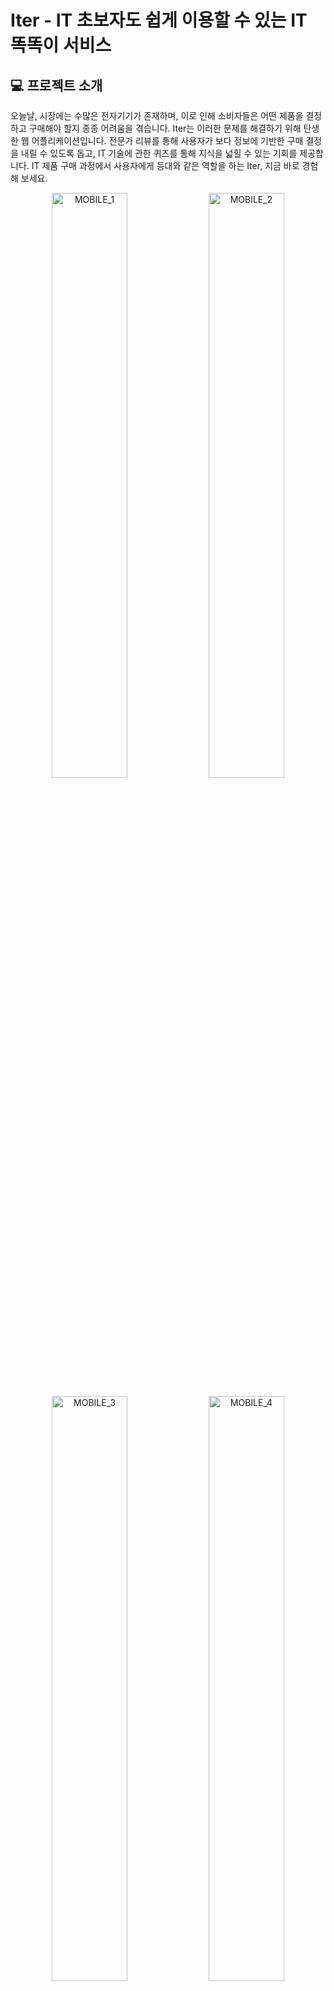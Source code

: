 # Iter - IT 초보자도 쉽게 이용할 수 있는 IT 똑똑이 서비스

## 💻 프로젝트 소개

오늘날, 시장에는 수많은 전자기기가 존재하며, 이로 인해 소비자들은 어떤 제품을 결정하고 구매해야 할지 종종 어려움을 겪습니다. Iter는 이러한 문제를 해결하기 위해 탄생한 웹 어플리케이션입니다. 전문가 리뷰를 통해 사용자가 보다 정보에 기반한 구매 결정을 내릴 수 있도록 돕고, IT 기술에 관한 퀴즈를 통해 지식을 넓힐 수 있는 기회를 제공합니다. IT 제품 구매 과정에서 사용자에게 등대와 같은 역할을 하는 Iter, 지금 바로 경험해 보세요.


<p align = "center" width="100%">
 <img width="49%" alt = "MOBILE_1" src="https://github.com/BETTER-iTER/Server/assets/96874318/86df95d7-1ce2-49a1-b5fc-e7f7108ce681">
 <img width="49%" alt = "MOBILE_2" src="https://github.com/BETTER-iTER/Server/assets/96874318/f12a2188-6a80-4f58-9d72-13105bd38e8f">
</p>

<p align = "center" width="100%">    
  <img width="49%" alt = "MOBILE_3" src="https://github.com/BETTER-iTER/Server/assets/96874318/355aba3e-f20d-40f7-bb7a-6302cb174268">
  <img width="49%" alt = "MOBILE_4" src="https://github.com/BETTER-iTER/Server/assets/96874318/b9029b4f-1b30-48e4-877f-7708dc907bf1">
</p>

<p align = "center" width="100%">
  <img width="49%" alt = "MOBILE_5" src="https://github.com/BETTER-iTER/Server/assets/96874318/06a23afb-8d69-45c4-85bf-e6925e0fd749">
  <img width="49%" alt = "MOBILE_6" src="https://github.com/BETTER-iTER/Server/assets/96874318/a21a6357-b1e7-4ca5-b3e2-5d01ca1aeba7">
  
</p>

<p align = "center" width="100%">
  <img width="49%" alt = "MOBILE_5" src="https://github.com/BETTER-iTER/Server/assets/96874318/4b09609f-9cfb-4043-a3a8-1fc0704ee710">
  <img width="49%" alt = "MOBILE_6" src="https://github.com/BETTER-iTER/Server/assets/96874318/60c958f4-f366-4a0c-9d05-e94961ce1888">
</p>

<p align = "cetner" width="100%">
  <img width="100%" alt = "MOBILE_7" src="https://github.com/BETTER-iTER/Server/assets/96874318/1d081c2c-b722-4b9c-b558-a0f4945a7401">
</p>

## 🛠️ Tech Stack
<img src="https://img.shields.io/badge/Framework-555555?style=for-the-badge">![SpringBoot](https://img.shields.io/badge/springboot-%236DB33F.svg?style=for-the-badge&logo=springboot&logoColor=white)![spring_data_JPA](https://img.shields.io/badge/spring_data_JPA-%236DB33F?style=for-the-badge&logo=databricks&logoColor=white)![SpringSecurity](https://img.shields.io/badge/spring_security-%236DB33F.svg?style=for-the-badge&logo=springsecurity&logoColor=white) <img src="https://img.shields.io/badge/build-555555?style=for-the-badge">![Gradle](https://img.shields.io/badge/Gradle-02303A.svg?style=for-the-badge&logo=Gradle&logoColor=white)

<img src="https://img.shields.io/badge/Test-555555?style=for-the-badge">![junit5](https://img.shields.io/badge/junit5-25A162?style=for-the-badge&logo=junit5&logoColor=white)![test_containers](https://img.shields.io/badge/test_containers-328ba3?style=for-the-badge&logo=reasonstudios&logoColor=white)

<img src="https://img.shields.io/badge/Database-555555?style=for-the-badge">![MySQL](https://img.shields.io/badge/mysql-4479A1.svg?style=for-the-badge&logo=mysql&logoColor=white)![Redis](https://img.shields.io/badge/redis-%23DD0031.svg?style=for-the-badge&logo=redis&logoColor=white)![Firebase](https://img.shields.io/badge/Firebase-039BE5?style=for-the-badge&logo=Firebase&logoColor=white) 

<img src="https://img.shields.io/badge/Infrastructure-555555?style=for-the-badge">![Amazon Ec2](https://img.shields.io/badge/amazon_ec2-FF9900.svg?style=for-the-badge&logo=amazonec2&logoColor=white)![Amazon S3](https://img.shields.io/badge/AWS_S3-569A31.svg?style=for-the-badge&logo=amazons3&logoColor=white)![Amazon RDS](https://img.shields.io/badge/amazon_RDS-527FFF.svg?style=for-the-badge&logo=amazonrds&logoColor=white)![Amazon ElastiCache](https://img.shields.io/badge/amazon_elasticache-FF9900.svg?style=for-the-badge&logo=amazondocumentdb&logoColor=white)![Nginx](https://img.shields.io/badge/nginx-%23009639.svg?style=for-the-badge&logo=nginx&logoColor=white)

<img src="https://img.shields.io/badge/CICD-555555?style=for-the-badge">![Docker](https://img.shields.io/badge/docker-%230db7ed.svg?style=for-the-badge&logo=docker&logoColor=white)![GitHub Actions](https://img.shields.io/badge/github%20actions-%232671E5.svg?style=for-the-badge&logo=githubactions&logoColor=white)



## 👥 Contributors

<table align="left">
  <tbody>
   <tr>
    <td align="center" colspan="1"><a href = "https://github.com/choidongkuen">최동근</td>
    <td align="center" colspan="1"><a href = "https://github.com/luke0408"> 최선규</td>
  </tr>
  <tr></tr>
    <td>
      <a href="https://github.com/choidongkuen">
        <img src="https://github.com/BETTER-iTER/Server/assets/96874318/5d7a8d5c-c5f1-4479-b288-58e45b796a5e" width="200px" style="max-width: 100%;">
      </a>
    </td>
    <td>
      <a href="https://github.com/luke0408">
        <img src="https://github.com/BETTER-iTER/Server/assets/96874318/61226a4f-d3dd-46f4-a782-e4e3669a261e" width="200px" style="max-width: 100%;">
      </a>
    </td>
  </tbody>
</table>

                                                    
